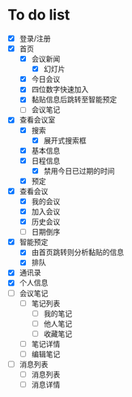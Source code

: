 # To do list
- [x] 登录/注册
- [x] 首页
  - [x] 会议新闻
    - [x] 幻灯片
  - [x] 今日会议
  - [x] 四位数字快速加入
  - [x] 黏贴信息后跳转至智能预定
  - [ ] 会议笔记
- [x] 查看会议室
  - [x] 搜索
    - [x] 展开式搜索框
  - [x] 基本信息
  - [x] 日程信息
    - [x] 禁用今日已过期的时间
  - [x] 预定
- [x] 查看会议 
  - [x] 我的会议
  - [x] 加入会议
  - [x] 历史会议
  - [ ] 日期倒序
- [x] 智能预定
  - [x] 由首页跳转则分析黏贴的信息
  - [x] 排队
- [x] 通讯录 
- [x] 个人信息
- [ ] 会议笔记
  - [ ] 笔记列表
    - [ ] 我的笔记
    - [ ] 他人笔记
    - [ ] 收藏笔记
  - [ ] 笔记详情
  - [ ] 编辑笔记
- [ ] 消息列表
  - [ ] 消息列表
  - [ ] 消息详情